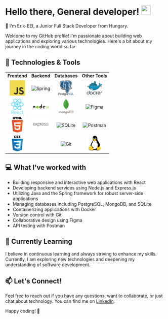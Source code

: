 # Hello there, General developer! <img src="https://raw.githubusercontent.com/FortAwesome/Font-Awesome/6.x/svgs/brands/old-republic.svg" width="30" height="30">
👋 I'm Erik-EEI, a Junior Full Stack Developer from Hungary.

Welcome to my GitHub profile! I'm passionate about building web applications and exploring various technologies. Here's a bit about my journey in the coding world so far:

## 🚀 Technologies & Tools
<table>
  <tr>
    <td align="center"><strong>Frontend</strong></td>
    <td align="center"><strong>Backend</strong></td>
    <td align="center"><strong>Databases</strong></td>
    <td align="center"><strong>Other Tools</strong></td>
  </tr>

  <tr>
    <td align="center">
      <img src="https://raw.githubusercontent.com/devicons/devicon/master/icons/javascript/javascript-original.svg" alt="JavaScript" width="50" height="50"/>
    </td>
    <td align="center">
      <img src="https://www.vectorlogo.zone/logos/springio/springio-icon.svg" alt="Spring" width="50" height="50"/>
    </td>
    <td align="center">
      <img src="https://raw.githubusercontent.com/devicons/devicon/master/icons/postgresql/postgresql-original-wordmark.svg" alt="PostgreSQL" width="50" height="50"/>
    </td>
    <td align="center">
      <img src="https://raw.githubusercontent.com/devicons/devicon/master/icons/docker/docker-original-wordmark.svg" alt="Docker" width="50" height="50"/>
    </td>
  </tr>

  <tr>
    <td align="center">
      <img src="https://raw.githubusercontent.com/devicons/devicon/master/icons/react/react-original-wordmark.svg" alt="React" width="50" height="50"/>
    </td>
    <td align="center">
      <img src="https://raw.githubusercontent.com/devicons/devicon/master/icons/nodejs/nodejs-original-wordmark.svg" alt="Node.js" width="50" height="50"/>
    </td>
    <td align="center">
      <img src="https://raw.githubusercontent.com/devicons/devicon/master/icons/mongodb/mongodb-original-wordmark.svg" alt="MongoDB" width="50" height="50"/>
    </td>
    <td align="center">
      <img src="https://www.vectorlogo.zone/logos/figma/figma-icon.svg" alt="Figma" width="50" height="50"/>
    </td>
  </tr>

  <tr>
    <td align="center">
      <img src="https://raw.githubusercontent.com/devicons/devicon/master/icons/html5/html5-original-wordmark.svg" alt="HTML5" width="50" height="50"/>
    </td>
    <td align="center">
      <img src="https://raw.githubusercontent.com/devicons/devicon/master/icons/express/express-original-wordmark.svg" alt="Express.js" width="50" height="50"/>
    </td>
    <td align="center">
      <img src="https://www.vectorlogo.zone/logos/sqlite/sqlite-icon.svg" alt="SQLite" width="50" height="50"/>
    </td>
    <td align="center">
      <img src="https://www.vectorlogo.zone/logos/getpostman/getpostman-icon.svg" alt="Postman" width="50" height="50"/>
    </td>
  </tr>

  <tr>
    <td align="center">
      <img src="https://raw.githubusercontent.com/devicons/devicon/master/icons/css3/css3-original-wordmark.svg" alt="CSS3" width="50" height="50"/>
    </td>
    <td align="center"></td>
    <td align="center">
      <img src="https://www.vectorlogo.zone/logos/git-scm/git-scm-icon.svg" alt="Git" width="50" height="50"/>
    </td>
    <td align="center">
      <img src="https://raw.githubusercontent.com/devicons/devicon/master/icons/linux/linux-original.svg" alt="Linux" width="50" height="50"/>
    </td>
  </tr>
</table>

## 💻 What I've worked with
- Building responsive and interactive web applications with React
- Developing backend services using Node.js and Express.js
- Utilizing Java and the Spring framework for robust server-side applications
- Managing databases including PostgreSQL, MongoDB, and SQLite
- Containerizing applications with Docker
- Version control with Git
- Collaborative design using Figma
- API testing with Postman

## 🌱 Currently Learning
I believe in continuous learning and always striving to enhance my skills. Currently, I am exploring new technologies and deepening my understanding of software development.

## 📫 Let's Connect!
Feel free to reach out if you have any questions, want to collaborate, or just chat about technology. You can find me on [LinkedIn](YOUR_LINKEDIN_PROFILE_LINK).

Happy coding! 🚀

